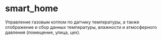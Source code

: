# smart_home
Управление газовым котлом по датчику температуры, а также отображение и сбор данных температуры, влажности и атмосферного давления (помещение, улица, цех).
